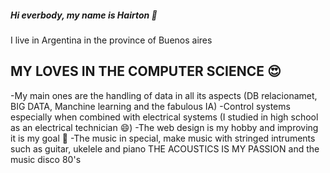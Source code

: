 ##### Hi everbody, my name is Hairton 👋
I live in Argentina in the province of Buenos aires
## MY LOVES IN THE COMPUTER SCIENCE :heart_eyes:
-My main ones are the handling of data in all its aspects (DB relacionamet, BIG DATA, Manchine learning and the fabulous IA)
-Control systems especially when combined with electrical systems (I studied in high school as an electrical technician :smile:) 
-The web design is my hobby and improving it is my goal :smiling_face_with_three_hearts:
-The music in special, make music with stringed intruments such as guitar, ukelele and piano THE ACOUSTICS IS MY PASSION and the music disco 80's
